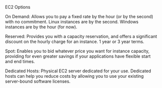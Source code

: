 EC2 Options

On Demand: Allows you to pay a fixed rate by the hour (or by the second) with no commitment. Linux instances are by the second. Windows instances are by the hour (for now).

Reserved: Provides you with a capacity reservation, and offers a significant discount on the hourly charge for an instance. 1 year or 3 year terms.

Spot: Enables you to bid whatever price you want for instance capacity, providing for even greater savings if your applications have flexible start and end times.

Dedicated Hosts: Physical EC2 server dedicated for your use. Dedicated hosts can help you reduce costs by allowing you to use your existing server-bound software licenses.



<!--stackedit_data:
eyJoaXN0b3J5IjpbNDY3MTk1NDddfQ==
-->